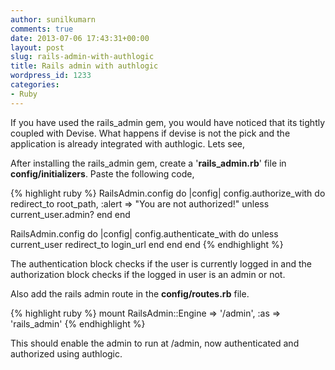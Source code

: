 ```yaml
---
author: sunilkumarn
comments: true
date: 2013-07-06 17:43:31+00:00
layout: post
slug: rails-admin-with-authlogic
title: Rails admin with authlogic
wordpress_id: 1233
categories:
- Ruby
---
```


If you have used the rails_admin gem, you would have noticed that its tightly coupled with Devise. What happens if devise is not the pick and the application is already integrated with authlogic. Lets see,

After installing the rails_admin gem, create a '**rails_admin.rb**' file in **config/initializers**. Paste the following code,

{% highlight ruby %}
  RailsAdmin.config do |config|
    config.authorize_with do
      redirect_to root_path, :alert => "You are not authorized!" unless current_user.admin?
    end
  end

  RailsAdmin.config do |config|
    config.authenticate_with do
      unless current_user
        redirect_to login_url
      end
    end
  end
{% endhighlight %}

The authentication block checks if the user is currently logged in and the authorization block checks if the logged in user is an admin or not.

Also add the rails admin route in the **config/routes.rb** file.

{% highlight ruby %}
  mount RailsAdmin::Engine => '/admin', :as => 'rails_admin'
{% endhighlight %}

This should enable the admin to run at /admin, now authenticated and authorized using authlogic.
